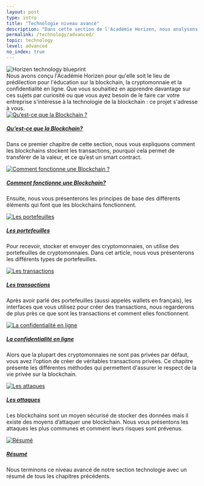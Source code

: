 ```yaml
---
layout: post
type: intro
title: "Technologie niveau avancé"
description: "Dans cette section de l'Académie Horizen, nous analysons un peu plus techniquement la technologie de la blockchain."
permalink: /technology/advanced/
topic: technology
level: advanced
no_index: true
---
```


<div class="row mb-3">
    <div class="col-md-3">
        <img src="/assets/img/icons/topics/technology-blueprint.svg" alt="Horizen technology blueprint" class="lead-icon"/>
    </div>
    <div class="col-md-9 lead">
        Nous avons conçu l'Académie Horizen pour qu'elle soit le lieu de prédilection pour l'éducation sur la blockchain, la cryptomonnaie et la confidentialité en ligne. Que vous souhaitiez en apprendre davantage sur ces sujets par curiosité ou que vous ayez besoin de le faire car votre entreprise s'intéresse à la technologie de la blockchain : ce projet s'adresse à vous.
    </div>
</div>

<div class="row mt-5">
    <div class="col-md-3">
        <a href="{{ site.baseurl }}{% post_url /technology/advanced/2021-01-01-what-is-a-blockchain %}">
            <img src="/assets/post_files/technology/advanced/0.0-tech-advanced/what_is_blockchain.svg" alt="Qu’est-ce que la Blockchain ?" />
        </a>
    </div>
    <div class="col-md-9">
        <a class="font-weight-bold" href="{{ site.baseurl }}{% post_url /technology/advanced/2021-01-01-what-is-a-blockchain %}"><h5 class="intro-article-title">Qu’est-ce que la Blockchain?</h5></a>
        <p class="mb-1">
            Dans ce premier chapitre de cette section, nous vous expliquons comment les blockchains stockent les transactions, pourquoi cela permet de transférer de la valeur, et ce qu’est un smart contract.
        </p>
    </div>
</div>

<div class="row mt-5">
    <div class="col-md-3">
        <a href="{{ site.baseurl }}{% post_url /technology/advanced/2021-02-01-how-does-a-blockchain-work %}">
            <img src="/assets/post_files/technology/advanced/0.0-tech-advanced/how_does_a_bc_work.svg" alt="Comment fonctionne une Blockchain ?" />
        </a>
    </div>
    <div class="col-md-9">
        <a class="font-weight-bold" href="{{ site.baseurl }}{% post_url /technology/advanced/2021-02-01-how-does-a-blockchain-work %}"><h5 class="intro-article-title">Comment fonctionne une Blockchain?</h5></a>
        <p class="mb-1">
            Ensuite, nous vous présenterons les principes de base des différents éléments qui font que les blockchains fonctionnent.
        </p>
    </div>
</div>

<div class="row mt-5">
    <div class="col-md-3">
        <a href="{{ site.baseurl }}{% post_url /technology/advanced/2021-03-01-types-of-wallets %}">
            <img src="/assets/post_files/technology/advanced/0.0-tech-advanced/wallets.svg" alt="Les portefeuilles" />
        </a>
    </div>
    <div class="col-md-9">
        <a class="font-weight-bold" href="{{ site.baseurl }}{% post_url /technology/advanced/2021-03-01-types-of-wallets %}"><h5 class="intro-article-title">Les portefeuilles</h5></a>
        <p class="mb-1">
            Pour recevoir, stocker et envoyer des cryptomonnaies, on utilise des portefeuilles de cryptomonnaies. Dans cet article, nous vous présenterons les différents types de portefeuilles.
        </p>
    </div>
</div>

<div class="row mt-5">
    <div class="col-md-3">
        <a href="{{ site.baseurl }}{% post_url /technology/advanced/2021-04-01-transactions %}">
            <img src="/assets/post_files/technology/advanced/0.0-tech-advanced/transactions.svg" alt="Les transactions" />
        </a>
    </div>
    <div class="col-md-9">
                    <a class="font-weight-bold" href="{{ site.baseurl }}{% post_url /technology/advanced/2021-04-01-transactions %}"><h5 class="intro-article-title">Les transactions</h5></a>
        <p class="mb-1">
            Après avoir parlé des portefeuilles (aussi appelés wallets en français), les interfaces que vous utilisez pour créer des transactions, nous regarderons de plus près ce que sont les transactions et comment elles fonctionnent.
        </p>
    </div>
</div>

<div class="row mt-5">
    <div class="col-md-3">
        <a href="{{ site.baseurl }}{% post_url /technology/advanced/2021-05-01-intro-to-privacy-on-the-blockchain %}">
            <img src="/assets/post_files/technology/advanced/0.0-tech-advanced/privacy.svg" alt="La confidentialité en ligne" />
        </a>
    </div>
    <div class="col-md-9">
        <a class="font-weight-bold" href="{{ site.baseurl }}{% post_url /technology/advanced/2021-05-01-intro-to-privacy-on-the-blockchain %}"><h5 class="intro-article-title">La confidentialité en ligne</h5></a>
        <p class="mb-1">
            Alors que la plupart des cryptomonnaies ne sont pas privées par défaut, vous avez l’option de créer de véritables transactions privées. Ce chapitre présente les différentes méthodes qui permettent d'assurer le respect de la vie privée sur la blockchain.
        </p>
    </div>
</div>

<div class="row mt-5">
    <div class="col-md-3">
        <a href="{{ site.baseurl }}{% post_url /technology/advanced/2021-06-01-attacks-on-blockchain %}">
            <img src="/assets/post_files/technology/advanced/0.0-tech-advanced/attacks.svg" alt="Les attaques" />
        </a>
    </div>
    <div class="col-md-9">
        <a class="font-weight-bold" href="{{ site.baseurl }}{% post_url /technology/advanced/2021-06-01-attacks-on-blockchain %}"><h5 class="intro-article-title">Les attaques</h5></a>
        <p class="mb-1">
            Les blockchains sont un moyen sécurisé de stocker des données mais il existe des moyens d’attaquer une blockchain. Nous vous présentons les attaques les plus communes et comment leurs risques sont prévenus.
        </p>
    </div>
</div>

<div class="row mt-5">
    <div class="col-md-3">
        <a href="{{ site.baseurl }}{% post_url /technology/advanced/2021-07-01-summary-tech-advanced %}">
            <img src="/assets/post_files/technology/advanced/0.0-tech-advanced/summary.svg" alt="Résumé" />
        </a>
    </div>
    <div class="col-md-9">
        <a class="font-weight-bold" href="{{ site.baseurl }}{% post_url /technology/advanced/2021-07-01-summary-tech-advanced %}"><h5 class="intro-article-title">Résumé</h5></a>
        <p class="mb-1">
            Nous terminons ce niveau avancé de notre section technologie avec un résumé de tous les chapitres précédents.
        </p>
    </div>
</div>

